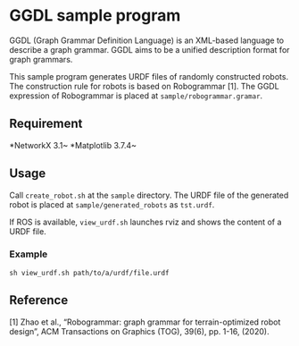 # GGDL sample program
GGDL (Graph Grammar Definition Language) is an XML-based language to describe a graph grammar.
GGDL aims to be a unified description format for graph grammars.

This sample program generates URDF files of randomly constructed robots.
The construction rule for robots is based on Robogrammar [1].
The GGDL expression of Robogrammar is placed at `sample/robogrammar.gramar`.
 
## Requirement
*NetworkX 3.1~
*Matplotlib 3.7.4~

## Usage
Call `create_robot.sh` at the `sample` directory.
The URDF file of the generated robot is placed at `sample/generated_robots` as `tst.urdf`.

If ROS is available, `view_urdf.sh` launches rviz and shows the content of a URDF file.
### Example
`sh view_urdf.sh path/to/a/urdf/file.urdf`

## Reference
[1] Zhao et al.,  “Robogrammar: graph grammar for terrain-optimized robot design”, ACM Transactions on Graphics (TOG), 39(6), pp. 1-16, (2020).


